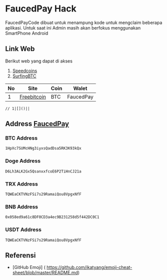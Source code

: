 # FaucedPay Hack

FaucedPayCode dibuat untuk menampung kode untuk mengclaim beberapa aplikasi. Untuk saat ini Admin masih akan berfokus menggunakan SmartPhone Android

## Link Web
Berikut web yang dapat di akses

1. [Speedcoins](http://auto.speedcoins.xyz)
2. [SurfingBTC](https://surfingbtc.cc?r=Abudu93)

No | Site    | Coin    | Walet   
---|---------|----------|-----------
1|[Freebitcoin](https://freebitcoin.io/)|BTC|FaucedPay


```{r, echo = FALSE }
// 1|[]()||
```
## Address [FaucedPay](https://faucetpay.io/?r=2178387)
### BTC Address
```
1HpXc7SUMcHNg3iyxsQadDsa5RK3K93kQx
```
### Doge Address
```
D6Lh3ALK2Gx5QsanxxfcoE6P2TiHnCJ21a
```
### TRX Address
```
TQWEaCKTVNzFSi7s29RamaiQou8VpgxNfF
```
### BNB Address
```
0x058ed9a61c8DF0CD3a4ec9B231258d5f442DC0C1
```
### USDT Address
```
TQWEaCKTVNzFSi7s29RamaiQou8VpgxNfF
```


## Referensi
- [GitHub Emoji] (
https://github.com/ikatyang/emoji-cheat-sheet/blob/master/README.md)
